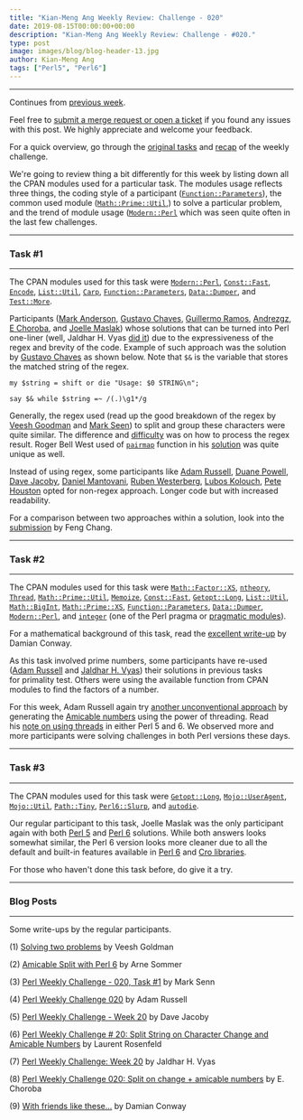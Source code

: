 ```yaml
---
title: "Kian-Meng Ang Weekly Review: Challenge - 020"
date: 2019-08-15T00:00:00+00:00
description: "Kian-Meng Ang Weekly Review: Challenge - #020."
type: post
image: images/blog/blog-header-13.jpg
author: Kian-Meng Ang
tags: ["Perl5", "Perl6"]
---
```

***
Continues from [previous week](/blog/review-challenge-019/).

Feel free to [submit a merge request or open a ticket](https://github.com/manwar/perlweeklychallenge) if you found any issues with this post. We highly appreciate and welcome your feedback.

For a quick overview, go through the [original tasks](/blog/perl-weekly-challenge-020/) and
[recap](/blog/recap-challenge-020/) of the weekly challenge.

We're going to review thing a bit differently for this week by listing down
all the CPAN modules used for a particular task. The modules usage reflects
three things, the coding style of a participant ([`Function::Parameters`](https://metacpan.org/pod/Function::Parameters)), the common used module ([`Math::Prime::Util`](https://metacpan.org/pod/Math::Prime::Util),) to solve
a particular problem, and the trend of module usage ([`Modern::Perl`](https://metacpan.org/pod/Modern::Perl) which was seen quite often in the last few challenges.

***
### Task #1
***

The CPAN modules used for this task were [`Modern::Perl`](https://metacpan.org/pod/Modern::Perl), [`Const::Fast`](https://metacpan.org/pod/Const::Fast), [`Encode`](https://metacpan.org/pod/Encode), [`List::Util`](https://metacpan.org/pod/List::Util), [`Carp`](https://metacpan.org/pod/Carp), [`Function::Parameters`](https://metacpan.org/pod/Function::Parameters), [`Data::Dumper`](https://metacpan.org/pod/Data::Dumper), and [`Test::More`](https://metacpan.org/pod/Test::More).

Participants ([Mark Anderson](https://github.com/manwar/perlweeklychallenge-club/blob/master/challenge-020/mark-anderson/perl5/ch-1.pl), [Gustavo Chaves](https://github.com/manwar/perlweeklychallenge-club/blob/master/challenge-020/gustavo-chaves/perl5/ch-1.pl), [Guillermo Ramos](https://github.com/manwar/perlweeklychallenge-club/blob/master/challenge-020/guillermo-ramos/perl5/ch-1.pl), [Andrezgz](https://github.com/manwar/perlweeklychallenge-club/blob/master/challenge-020/andrezgz/perl5/ch-1.pl), [E Choroba](https://github.com/manwar/perlweeklychallenge-club/blob/master/challenge-020/e-choroba/perl5/ch-1.pl), and [Joelle Maslak](https://github.com/manwar/perlweeklychallenge-club/blob/master/challenge-020/joelle-maslak/perl5/ch-1.pl)) whose solutions that can be turned into Perl one-liner (well, Jaldhar H. Vyas [did it](https://www.braincells.com/perl/2019/08/perl_weekly_challenge_week_20.html)) due to the expressiveness of the regex and brevity of the code. Example of such approach was the solution by [Gustavo Chaves](https://github.com/manwar/perlweeklychallenge-club/blob/master/challenge-020/gustavo-chaves/perl5/ch-1.pl) as shown below. Note that `$&` is the variable that stores the matched string of the regex.

    my $string = shift or die "Usage: $0 STRING\n";

    say $& while $string =~ /(.)\g1*/g

Generally, the regex used (read up the good breakdown of the regex by [Veesh
Goodman](http://blogs.perl.org/users/veesh/2019/08/solving-two-problems.html)
and [Mark Seen](https://engineering.purdue.edu/~mark/pwc-020-1.pdf)) to split
and group these characters were quite similar. The difference and [difficulty](http://blogs.perl.org/users/e_choroba/2019/08/perl-weekly-challenge-020-split-on-change-amicable-numbers.html) was on how to process the regex result. Roger Bell West used
of [`pairmap`](https://metacpan.org/pod/List::Util#pairmap) function in his [solution](https://github.com/manwar/perlweeklychallenge-club/blob/master/challenge-020/roger-bell-west/perl5/ch-1.pl) was quite unique as well.

Instead of using regex, some participants like [Adam Russell](https://github.com/manwar/perlweeklychallenge-club/blob/master/challenge-020/adam-russell/perl5/ch-1.pl), [Duane
Powell](https://github.com/manwar/perlweeklychallenge-club/blob/master/challenge-020/duane-powell/perl5/ch-1.pl), [Dave Jacoby](https://github.com/manwar/perlweeklychallenge-club/blob/master/challenge-020/dave-jacoby/perl5/ch-1.pl), [Daniel Mantovani](https://github.com/manwar/perlweeklychallenge-club/blob/master/challenge-020/daniel-mantovani/perl5/ch-1.pl),
[Ruben Westerberg](https://github.com/manwar/perlweeklychallenge-club/blob/master/challenge-020/ruben-westerberg/perl5/ch-1.pl), [Lubos Kolouch](https://github.com/manwar/perlweeklychallenge-club/blob/master/challenge-020/lubos-kolouch/perl5/ch-1.pl), [Pete Houston](https://github.com/manwar/perlweeklychallenge-club/blob/master/challenge-020/pete-hou%20%20ston/perl5/ch-1.pl) opted for non-regex approach. Longer code but with increased readability.

For a comparison between two approaches within a solution, look into the [submission](https://github.com/manwar/perlweeklychallenge-club/blob/master/challenge-020/feng-chang/perl5/ch-1.pl) by Feng Chang.

***
### Task #2
***

The CPAN modules used for this task were [`Math::Factor::XS`](https://metacpan.org/pod/Math::Factor::XS), [`ntheory`](https://metacpan.org/pod/ntheory), [`Thread`](https://metacpan.org/pod/Thread), [`Math::Prime::Util`](https://metacpan.org/pod/Math::Prime::Util), [`Memoize`](https://metacpan.org/pod/Memoize), [`Const::Fast`](https://metacpan.org/pod/Const::Fast), [`Getopt::Long`](https://metacpan.org/pod/Getopt::Long), [`List::Util`](https://metacpan.org/pod/List::Util), [`Math::BigInt`](https://metacpan.org/pod/Math::BigInt), [`Math::Prime::XS`](https://metacpan.org/pod/Math::Prime::XS), [`Function::Parameters`](https://metacpan.org/pod/Function::Parameters), [`Data::Dumper`](https://metacpan.org/pod/Data::Dumper), [`Modern::Perl`](https://metacpan.org/pod/Modern::Perl), and [`integer`](https://metacpan.org/pod/integer) (one of the Perl pragma or [pragmatic modules](https://metacpan.org/pod/distribution/perl/pod/perlmodlib.PL#Pragmatic-Modules)).

For a mathematical background of this task, read the [excellent write-up](http://blogs.perl.org/users/damian_conway/2019/08/with-friends-like-these.html) by Damian Conway.

As this task involved prime numbers, some participants have re-used ([Adam Russell](https://github.com/manwar/perlweeklychallenge-club/blob/master/challenge-020/adam-russell/perl5/ch-2.pl) and [Jaldhar H.  Vyas](https://www.braincells.com/perl/2019/08/perl_weekly_challenge_week_20.html)) their solutions in previous tasks for primality test. Others were using the available function from CPAN modules to find the factors of a number.

For this week, Adam Russell again try [another unconventional approach](https://github.com/manwar/perlweeklychallenge-club/blob/master/challenge-020/adam-russell/perl5/ch-2.pl) by generating the [Amicable numbers](https://en.wikipedia.org/wiki/Amicable_numbers) using the power of threading. Read his [note on using threads](https://adamcrussell.livejournal.com/6526.html) in either Perl 5 and 6\. We observed more and more participants were solving challenges in both Perl versions these days.

***
### Task #3
***

The CPAN modules used for this task were [`Getopt::Long`](https://metacpan.org/pod/Getopt::Long), [`Mojo::UserAgent`](https://metacpan.org/pod/Mojo::UserAgent), [`Mojo::Util`](https://metacpan.org/pod/Mojo::Util), [`Path::Tiny`](https://metacpan.org/pod/Path::Tiny), [`Perl6::Slurp`](https://metacpan.org/pod/Perl6::Slurp), and [`autodie`](https://metacpan.org/pod/autodie).

Our regular participant to this task, Joelle Maslak was the only participant again with both [Perl 5](https://github.com/manwar/perlweeklychallenge-club/blob/master/challenge-020/joelle-maslak/perl5/ch-3.pl) and [Perl 6](https://github.com/manwar/perlweeklychallenge-club/blob/master/challenge-020/joelle-maslak/perl6/ch-3.p6) solutions. While both answers looks somewhat similar, the Perl 6 version looks more cleaner due to all the default and built-in features available in [Perl 6](https://perl6.org/) and [Cro libraries](https://cro.services/).

For those who haven't done this task before, do give it a try.

***
### Blog Posts
***

Some write-ups by the regular participants.

(1) [Solving two problems](http://blogs.perl.org/users/veesh/2019/08/solving-two-problems.html) by Veesh Goldman


(2) [Amicable Split with Perl 6](https://perl6.eu/amicable-split.html) by Arne Sommer


(3) [Perl Weekly Challenge - 020, Task #1](https://engineering.purdue.edu/~mark/pwc-020-1.pdf) by Mark Senn


(4) [Perl Weekly Challenge 020](https://adamcrussell.livejournal.com/6526.html) by Adam Russell


(5) [Perl Weekly Challenge - Week 20](https://jacoby.github.io/2019/08/05/perl-weekly-challenge-week-20.html) by Dave Jacoby


(6) [Perl Weekly Challenge # 20: Split String on Character Change and Amicable Numbers](http://blogs.perl.org/users/laurent_r/2019/08/perl-weekly-challenge-20-split-string-on-character-change-and-amicable-numbers.html) by Laurent Rosenfeld


(7) [Perl Weekly Challenge: Week 20](https://www.braincells.com/perl/2019/08/perl_weekly_challenge_week_20.html) by Jaldhar H. Vyas


(8) [Perl Weekly Challenge 020: Split on change + amicable numbers](http://blogs.perl.org/users/e_choroba/2019/08/perl-weekly-challenge-020-split-on-change-amicable-numbers.html) by E. Choroba


(9) [With friends like these...](http://blogs.perl.org/users/damian_conway/2019/08/with-friends-like-these.html) by Damian Conway